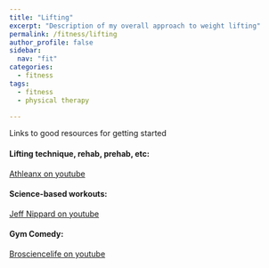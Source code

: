 ```yaml
---
title: "Lifting"
excerpt: "Description of my overall approach to weight lifting"
permalink: /fitness/lifting
author_profile: false
sidebar:
  nav: "fit"
categories:
  - fitness
tags:
  - fitness
  - physical therapy

---
```


Links to good resources for getting started

#### Lifting technique, rehab, prehab, etc:
[Athleanx on youtube](https://www.youtube.com/@athleanx)

#### Science-based workouts:
[Jeff Nippard on youtube](https://www.youtube.com/@JeffNippard)

#### Gym Comedy:
[Brosciencelife on youtube](https://www.youtube.com/@BroScienceLife)